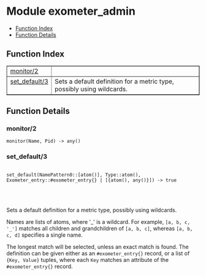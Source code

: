 

# Module exometer_admin #
* [Function Index](#index)
* [Function Details](#functions)


<a name="index"></a>

## Function Index ##


<table width="100%" border="1" cellspacing="0" cellpadding="2" summary="function index"><tr><td valign="top"><a href="#monitor-2">monitor/2</a></td><td></td></tr><tr><td valign="top"><a href="#set_default-3">set_default/3</a></td><td>Sets a default definition for a metric type, possibly using wildcards.</td></tr></table>


<a name="functions"></a>

## Function Details ##

<a name="monitor-2"></a>

### monitor/2 ###

`monitor(Name, Pid) -> any()`


<a name="set_default-3"></a>

### set_default/3 ###


<pre><code>
set_default(NamePattern0::[atom()], Type::atom(), Exometer_entry::#exometer_entry{} | [{atom(), any()}]) -&gt; true
</code></pre>

<br></br>



Sets a default definition for a metric type, possibly using wildcards.



Names are lists of atoms, where '_' is a wildcard. For example,
`[a, b, c, '_']` matches all children and grandchildren of
`[a, b, c]`, whereas `[a, b, c, d]` specifies a single name.


The longest match will be selected, unless an exact match is found.
The definition can be given either as an `#exometer_entry{}` record, or
a list of `{Key, Value}` tuples, where each `Key` matches an attribute
of the `#exometer_entry{}` record.

